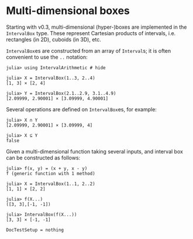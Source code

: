 # Multi-dimensional boxes

Starting with v0.3, multi-dimensional (hyper-)boxes are implemented in the
`IntervalBox` type.
These represent Cartesian products of intervals, i.e. rectangles (in 2D),
cuboids (in 3D), etc.

`IntervalBox`es are constructed from an array of `Interval`s; it is
often convenient to use the `..` notation:

```jldoctest multidim
julia> using IntervalArithmetic # hide

julia> X = IntervalBox(1..3, 2..4)
[1, 3] × [2, 4]

julia> Y = IntervalBox(2.1..2.9, 3.1..4.9)
[2.09999, 2.90001] × [3.09999, 4.90001]
```

Several operations are defined on `IntervalBox`es, for example:

```jldoctest multidim
julia> X ∩ Y
[2.09999, 2.90001] × [3.09999, 4]

julia> X ⊆ Y
false
```

Given a multi-dimensional function taking several inputs, and interval box can be constructed as follows:

```jldoctest multidim
julia> f(x, y) = (x + y, x - y)
f (generic function with 1 method)

julia> X = IntervalBox(1..1, 2..2)
[1, 1] × [2, 2]

julia> f(X...)  
([3, 3],[-1, -1])

julia> IntervalBox(f(X...))
[3, 3] × [-1, -1]
```

```@meta
DocTestSetup = nothing
```
